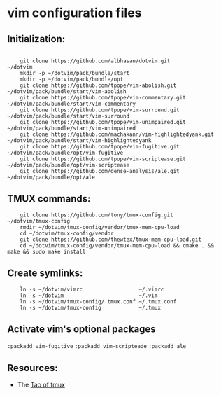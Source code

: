 # **vim** configuration files

## Initialization:

```

    git clone https://github.com/albhasan/dotvim.git               ~/dotvim
    mkdir -p ~/dotvim/pack/bundle/start
    mkdir -p ~/dotvim/pack/bundle/opt
    git clone https://github.com/tpope/vim-abolish.git             ~/dotvim/pack/bundle/start/vim-abolish
    git clone https://github.com/tpope/vim-commentary.git          ~/dotvim/pack/bundle/start/vim-commentary
    git clone https://github.com/tpope/vim-surround.git            ~/dotvim/pack/bundle/start/vim-surround
    git clone https://github.com/tpope/vim-unimpaired.git          ~/dotvim/pack/bundle/start/vim-unimpaired
    git clone https://github.com/machakann/vim-highlightedyank.git ~/dotvim/pack/bundle/start/vim-highlightedyank
    git clone https://github.com/tpope/vim-fugitive.git            ~/dotvim/pack/bundle/opt/vim-fugitive
    git clone https://github.com/tpope/vim-scriptease.git          ~/dotvim/pack/bundle/opt/vim-scriptease
    git clone https://github.com/dense-analysis/ale.git            ~/dotvim/pack/bundle/opt/ale
```

## TMUX commands:

```
    git clone https://github.com/tony/tmux-config.git     ~/dotvim/tmux-config
    rmdir ~/dotvim/tmux-config/vendor/tmux-mem-cpu-load
    cd ~/dotvim/tmux-config/vendor
    git clone https://github.com/thewtex/tmux-mem-cpu-load.git
    cd ~/dotvim/tmux-config/vendor/tmux-mem-cpu-load && cmake . && make && sudo make install
```

## Create symlinks:

```
    ln -s ~/dotvim/vimrc                  ~/.vimrc
    ln -s ~/dotvim                        ~/.vim                          
    ln -s ~/dotvim/tmux-config/.tmux.conf ~/.tmux.conf
    ln -s ~/dotvim/tmux-config            ~/.tmux
```

## Activate vim's optional packages

`:packadd vim-fugitive`
`:packadd vim-scripteade`
`:packadd ale`

## Resources:

- The [Tao of tmux](https://leanpub.com/the-tao-of-tmux)

